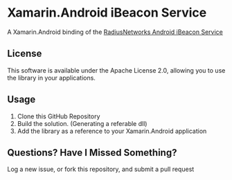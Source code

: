 Xamarin.Android iBeacon Service
===============================

A Xamarin.Android binding of the [RadiusNetworks Android iBeacon Service](https://github.com/RadiusNetworks/android-ibeacon-service)


## License

This software is available under the Apache License 2.0, allowing you to use the library in your applications.

## Usage

1. Clone this GitHub Repository
2. Build the solution. (Generating a referable dll)
4. Add the library as a reference to your Xamarin.Android application 

## Questions?  Have I Missed Something?

Log a new issue, or fork this repository, and submit a pull request
